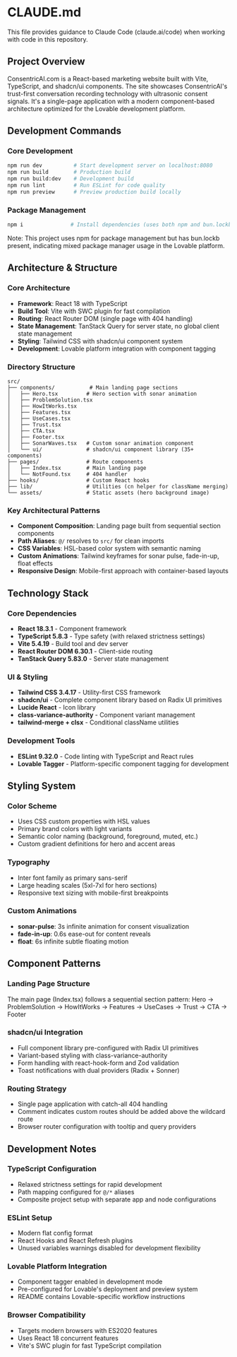 # CLAUDE.md

This file provides guidance to Claude Code (claude.ai/code) when working with code in this repository.

## Project Overview

ConsentricAI.com is a React-based marketing website built with Vite, TypeScript, and shadcn/ui components. The site showcases ConsentricAI's trust-first conversation recording technology with ultrasonic consent signals. It's a single-page application with a modern component-based architecture optimized for the Lovable development platform.

## Development Commands

### Core Development
```bash
npm run dev          # Start development server on localhost:8080
npm run build        # Production build
npm run build:dev    # Development build 
npm run lint         # Run ESLint for code quality
npm run preview      # Preview production build locally
```

### Package Management
```bash
npm i               # Install dependencies (uses both npm and bun.lockb)
```

Note: This project uses npm for package management but has bun.lockb present, indicating mixed package manager usage in the Lovable platform.

## Architecture & Structure

### Core Architecture
- **Framework**: React 18 with TypeScript
- **Build Tool**: Vite with SWC plugin for fast compilation
- **Routing**: React Router DOM (single page with 404 handling)
- **State Management**: TanStack Query for server state, no global client state management
- **Styling**: Tailwind CSS with shadcn/ui component system
- **Development**: Lovable platform integration with component tagging

### Directory Structure
```
src/
├── components/           # Main landing page sections
│   ├── Hero.tsx         # Hero section with sonar animation
│   ├── ProblemSolution.tsx
│   ├── HowItWorks.tsx
│   ├── Features.tsx
│   ├── UseCases.tsx
│   ├── Trust.tsx
│   ├── CTA.tsx
│   ├── Footer.tsx
│   ├── SonarWaves.tsx   # Custom sonar animation component
│   └── ui/              # shadcn/ui component library (35+ components)
├── pages/               # Route components
│   ├── Index.tsx        # Main landing page
│   └── NotFound.tsx     # 404 handler
├── hooks/               # Custom React hooks
├── lib/                 # Utilities (cn helper for className merging)
└── assets/              # Static assets (hero background image)
```

### Key Architectural Patterns
- **Component Composition**: Landing page built from sequential section components
- **Path Aliases**: `@/` resolves to `src/` for clean imports
- **CSS Variables**: HSL-based color system with semantic naming
- **Custom Animations**: Tailwind keyframes for sonar pulse, fade-in-up, float effects
- **Responsive Design**: Mobile-first approach with container-based layouts

## Technology Stack

### Core Dependencies
- **React 18.3.1** - Component framework
- **TypeScript 5.8.3** - Type safety (with relaxed strictness settings)
- **Vite 5.4.19** - Build tool and dev server
- **React Router DOM 6.30.1** - Client-side routing
- **TanStack Query 5.83.0** - Server state management

### UI & Styling
- **Tailwind CSS 3.4.17** - Utility-first CSS framework
- **shadcn/ui** - Complete component library based on Radix UI primitives
- **Lucide React** - Icon library
- **class-variance-authority** - Component variant management
- **tailwind-merge + clsx** - Conditional className utilities

### Development Tools
- **ESLint 9.32.0** - Code linting with TypeScript and React rules
- **Lovable Tagger** - Platform-specific component tagging for development

## Styling System

### Color Scheme
- Uses CSS custom properties with HSL values
- Primary brand colors with light variants
- Semantic color naming (background, foreground, muted, etc.)
- Custom gradient definitions for hero and accent areas

### Typography
- Inter font family as primary sans-serif
- Large heading scales (5xl-7xl for hero sections)
- Responsive text sizing with mobile-first breakpoints

### Custom Animations
- **sonar-pulse**: 3s infinite animation for consent visualization
- **fade-in-up**: 0.6s ease-out for content reveals  
- **float**: 6s infinite subtle floating motion

## Component Patterns

### Landing Page Structure
The main page (Index.tsx) follows a sequential section pattern:
Hero → ProblemSolution → HowItWorks → Features → UseCases → Trust → CTA → Footer

### shadcn/ui Integration
- Full component library pre-configured with Radix UI primitives
- Variant-based styling with class-variance-authority
- Form handling with react-hook-form and Zod validation
- Toast notifications with dual providers (Radix + Sonner)

### Routing Strategy
- Single page application with catch-all 404 handling
- Comment indicates custom routes should be added above the wildcard route
- Browser router configuration with tooltip and query providers

## Development Notes

### TypeScript Configuration
- Relaxed strictness settings for rapid development
- Path mapping configured for `@/*` aliases
- Composite project setup with separate app and node configurations

### ESLint Setup
- Modern flat config format
- React Hooks and React Refresh plugins
- Unused variables warnings disabled for development flexibility

### Lovable Platform Integration
- Component tagger enabled in development mode
- Pre-configured for Lovable's deployment and preview system
- README contains Lovable-specific workflow instructions

### Browser Compatibility
- Targets modern browsers with ES2020 features
- Uses React 18 concurrent features
- Vite's SWC plugin for fast TypeScript compilation
